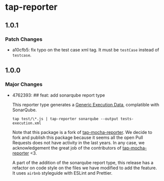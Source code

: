# tap-reporter

## 1.0.1

### Patch Changes

- a10cfb5: fix typo on the test case xml tag. It must be `testCase` instead of `testcase`.

## 1.0.0

### Major Changes

- 4762393: ## feat: add sonarqube report type

  This reporter type generates a [Generic Execution Data](https://docs.sonarqube.org/latest/analysis/generic-test/), complatible with SonarQube.

  ```console
  tap test/\*.js | tap-reporter sonarqube --output tests-execution.xml
  ```

  Note that this package is a fork of [tap-mocha-reporter](github.axa.com/tapjs/tap-mocha-reporter). We decide to fork and publish this package because it seems all the open Pull Requests does not have activity in the last years. In any case, we acknowledgement the great job of the contributors of [tap-mocha-reporter](github.axa.com/tapjs/tap-mocha-reporter) <3.

  A part of the addition of the sonarqube report type, this release has a refactor on code style on the files we have modified to add the feature. It uses `airbnb` styleguide with ESLint and Prettier.

